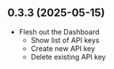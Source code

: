 ## 0.3.3 (2025-05-15)

- Flesh out the Dashboard
    - Show list of API keys
    - Create new API key
    - Delete existing API key
